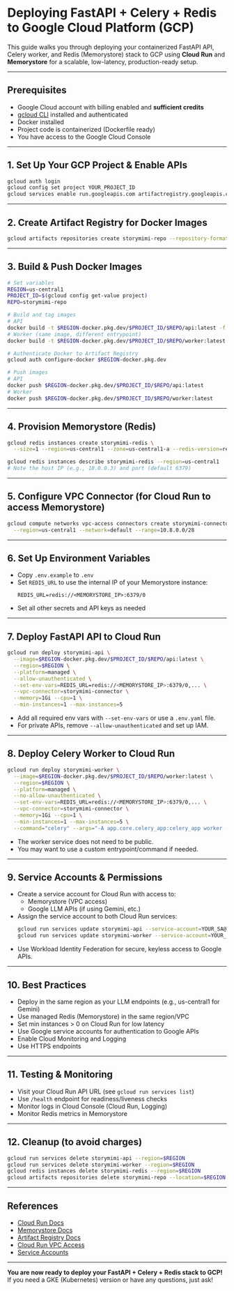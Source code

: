 # Deploying FastAPI + Celery + Redis to Google Cloud Platform (GCP)

This guide walks you through deploying your containerized FastAPI API, Celery worker, and Redis (Memorystore) stack to GCP using **Cloud Run** and **Memorystore** for a scalable, low-latency, production-ready setup.

---

## Prerequisites
- Google Cloud account with billing enabled and **sufficient credits**
- [gcloud CLI](https://cloud.google.com/sdk/docs/install) installed and authenticated
- Docker installed
- Project code is containerized (Dockerfile ready)
- You have access to the Google Cloud Console

---

## 1. Set Up Your GCP Project & Enable APIs

```sh
gcloud auth login
gcloud config set project YOUR_PROJECT_ID
gcloud services enable run.googleapis.com artifactregistry.googleapis.com redis.googleapis.com
```

---

## 2. Create Artifact Registry for Docker Images

```sh
gcloud artifacts repositories create storymimi-repo --repository-format=docker --location=us-central1
```

---

## 3. Build & Push Docker Images

```sh
# Set variables
REGION=us-central1
PROJECT_ID=$(gcloud config get-value project)
REPO=storymimi-repo

# Build and tag images
# API
docker build -t $REGION-docker.pkg.dev/$PROJECT_ID/$REPO/api:latest -f Dockerfile .
# Worker (same image, different entrypoint)
docker build -t $REGION-docker.pkg.dev/$PROJECT_ID/$REPO/worker:latest -f Dockerfile .

# Authenticate Docker to Artifact Registry
gcloud auth configure-docker $REGION-docker.pkg.dev

# Push images
# API
docker push $REGION-docker.pkg.dev/$PROJECT_ID/$REPO/api:latest
# Worker
docker push $REGION-docker.pkg.dev/$PROJECT_ID/$REPO/worker:latest
```

---

## 4. Provision Memorystore (Redis)

```sh
gcloud redis instances create storymimi-redis \
  --size=1 --region=us-central1 --zone=us-central1-a --redis-version=redis_7_0 --tier=basic

gcloud redis instances describe storymimi-redis --region=us-central1
# Note the host IP (e.g., 10.0.0.3) and port (default 6379)
```

---

## 5. Configure VPC Connector (for Cloud Run to access Memorystore)

```sh
gcloud compute networks vpc-access connectors create storymimi-connector \
  --region=us-central1 --network=default --range=10.8.0.0/28
```

---

## 6. Set Up Environment Variables

- Copy `.env.example` to `.env`
- Set `REDIS_URL` to use the internal IP of your Memorystore instance:
  ```
  REDIS_URL=redis://<MEMORYSTORE_IP>:6379/0
  ```
- Set all other secrets and API keys as needed

---

## 7. Deploy FastAPI API to Cloud Run

```sh
gcloud run deploy storymimi-api \
  --image=$REGION-docker.pkg.dev/$PROJECT_ID/$REPO/api:latest \
  --region=$REGION \
  --platform=managed \
  --allow-unauthenticated \
  --set-env-vars=REDIS_URL=redis://<MEMORYSTORE_IP>:6379/0,... \
  --vpc-connector=storymimi-connector \
  --memory=1Gi --cpu=1 \
  --min-instances=1 --max-instances=5
```
- Add all required env vars with `--set-env-vars` or use a `.env.yaml` file.
- For private APIs, remove `--allow-unauthenticated` and set up IAM.

---

## 8. Deploy Celery Worker to Cloud Run

```sh
gcloud run deploy storymimi-worker \
  --image=$REGION-docker.pkg.dev/$PROJECT_ID/$REPO/worker:latest \
  --region=$REGION \
  --platform=managed \
  --no-allow-unauthenticated \
  --set-env-vars=REDIS_URL=redis://<MEMORYSTORE_IP>:6379/0,... \
  --vpc-connector=storymimi-connector \
  --memory=1Gi --cpu=1 \
  --min-instances=1 --max-instances=5 \
  --command="celery" --args="-A app.core.celery_app:celery_app worker --loglevel=info"
```
- The worker service does not need to be public.
- You may want to use a custom entrypoint/command if needed.

---

## 9. Service Accounts & Permissions

- Create a service account for Cloud Run with access to:
  - Memorystore (VPC access)
  - Google LLM APIs (if using Gemini, etc.)
- Assign the service account to both Cloud Run services:
  ```sh
  gcloud run services update storymimi-api --service-account=YOUR_SA@YOUR_PROJECT_ID.iam.gserviceaccount.com --region=$REGION
  gcloud run services update storymimi-worker --service-account=YOUR_SA@YOUR_PROJECT_ID.iam.gserviceaccount.com --region=$REGION
  ```
- Use Workload Identity Federation for secure, keyless access to Google APIs.

---

## 10. Best Practices
- Deploy in the same region as your LLM endpoints (e.g., us-central1 for Gemini)
- Use managed Redis (Memorystore) in the same region/VPC
- Set min instances > 0 on Cloud Run for low latency
- Use Google service accounts for authentication to Google APIs
- Enable Cloud Monitoring and Logging
- Use HTTPS endpoints

---

## 11. Testing & Monitoring
- Visit your Cloud Run API URL (see `gcloud run services list`)
- Use `/health` endpoint for readiness/liveness checks
- Monitor logs in Cloud Console (Cloud Run, Logging)
- Monitor Redis metrics in Memorystore

---

## 12. Cleanup (to avoid charges)

```sh
gcloud run services delete storymimi-api --region=$REGION
gcloud run services delete storymimi-worker --region=$REGION
gcloud redis instances delete storymimi-redis --region=$REGION
gcloud artifacts repositories delete storymimi-repo --location=$REGION
```

---

## References
- [Cloud Run Docs](https://cloud.google.com/run/docs)
- [Memorystore Docs](https://cloud.google.com/memorystore/docs/redis)
- [Artifact Registry Docs](https://cloud.google.com/artifact-registry/docs/docker/quickstart)
- [Cloud Run VPC Access](https://cloud.google.com/run/docs/configuring/connecting-vpc)
- [Service Accounts](https://cloud.google.com/iam/docs/service-accounts)

---

**You are now ready to deploy your FastAPI + Celery + Redis stack to GCP!**
If you need a GKE (Kubernetes) version or have any questions, just ask! 